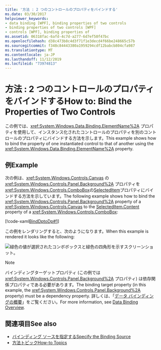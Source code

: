 ```yaml
---
title: '方法 : 2 つのコントロールのプロパティをバインドする'
ms.date: 03/30/2017
helpviewer_keywords:
- data binding [WPF], binding properties of two controls
- binding properties of two controls [WPF]
- controls [WPF], binding properties of
ms.assetid: 06318fac-6afd-4c7d-a277-6d7ef50f47bc
ms.openlocfilehash: d38c473b8c4d3f71f1e3decd4f66be248665c57b
ms.sourcegitcommit: f348c84443380a1959294cdf12babcb804cfa987
ms.translationtype: MT
ms.contentlocale: ja-JP
ms.lasthandoff: 11/12/2019
ms.locfileid: "73974813"
---
```

# <a name="how-to-bind-the-properties-of-two-controls"></a><span data-ttu-id="8aa42-102">方法 : 2 つのコントロールのプロパティをバインドする</span><span class="sxs-lookup"><span data-stu-id="8aa42-102">How to: Bind the Properties of Two Controls</span></span>

<span data-ttu-id="8aa42-103">この例では、<xref:System.Windows.Data.Binding.ElementName%2A> プロパティを使用して、インスタンス化されたコントロールのプロパティを別のコントロールのプロパティにバインドする方法を示します。</span><span class="sxs-lookup"><span data-stu-id="8aa42-103">This example shows how to bind the property of one instantiated control to that of another using the <xref:System.Windows.Data.Binding.ElementName%2A> property.</span></span>

## <a name="example"></a><span data-ttu-id="8aa42-104">例</span><span class="sxs-lookup"><span data-stu-id="8aa42-104">Example</span></span>

<span data-ttu-id="8aa42-105">次の例は、<xref:System.Windows.Controls.Canvas> の <xref:System.Windows.Controls.Panel.Background%2A> プロパティを <xref:System.Windows.Controls.ComboBox>の[SelectedItem](xref:System.Windows.Controls.ContentControl.Content%2A)プロパティにバインドする方法を示しています。</span><span class="sxs-lookup"><span data-stu-id="8aa42-105">The following example shows how to bind the <xref:System.Windows.Controls.Panel.Background%2A> property of a <xref:System.Windows.Controls.Canvas> to the [SelectedItem.Content](xref:System.Windows.Controls.ContentControl.Content%2A) property of a <xref:System.Windows.Controls.ComboBox>:</span></span>

[!code-xaml[BindDptoDp#1](~/samples/snippets/csharp/VS_Snippets_Wpf/BindDPtoDP/CS/Window1.xaml#1)]

<span data-ttu-id="8aa42-106">この例をレンダリングすると、次のようになります。</span><span class="sxs-lookup"><span data-stu-id="8aa42-106">When this example is rendered it looks like the following:</span></span>

![緑色の値が選択されたコンボボックスと緑色の四角形を示すスクリーンショット。](./media/how-to-bind-the-properties-of-two-controls/data-binding-bind-background-canvas.png)

> [!NOTE]
> <span data-ttu-id="8aa42-108">バインディングターゲットプロパティ (この例では <xref:System.Windows.Controls.Panel.Background%2A> プロパティ) は依存関係プロパティである必要があります。</span><span class="sxs-lookup"><span data-stu-id="8aa42-108">The binding target property (in this example, the <xref:System.Windows.Controls.Panel.Background%2A> property) must be a dependency property.</span></span> <span data-ttu-id="8aa42-109">詳しくは、「[データ バインディングの概要](../../../desktop-wpf/data/data-binding-overview.md)」をご覧ください。</span><span class="sxs-lookup"><span data-stu-id="8aa42-109">For more information, see [Data Binding Overview](../../../desktop-wpf/data/data-binding-overview.md).</span></span>

## <a name="see-also"></a><span data-ttu-id="8aa42-110">関連項目</span><span class="sxs-lookup"><span data-stu-id="8aa42-110">See also</span></span>

- [<span data-ttu-id="8aa42-111">バインディング ソースを指定する</span><span class="sxs-lookup"><span data-stu-id="8aa42-111">Specify the Binding Source</span></span>](how-to-specify-the-binding-source.md)
- [<span data-ttu-id="8aa42-112">方法トピック</span><span class="sxs-lookup"><span data-stu-id="8aa42-112">How-to Topics</span></span>](data-binding-how-to-topics.md)
